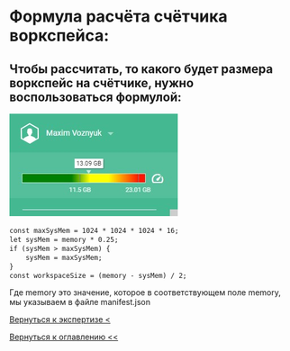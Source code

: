 # Формула расчёта счётчика воркспейса:

## Чтобы рассчитать, то какого будет размера воркспейс на счётчике, нужно воспользоваться формулой:

![](./pictures/wsSize.jpg)

```
const maxSysMem = 1024 * 1024 * 1024 * 16;
let sysMem = memory * 0.25;
if (sysMem > maxSysMem) {
    sysMem = maxSysMem;
}
const workspaceSize = (memory - sysMem) / 2;
```

Где memory это значение, которое в соответствующем поле memory, мы указываем в файле manifest.json


[Вернуться к экспертизе <](expertise.md)

[Вернуться к оглавлению <<](index.md)
